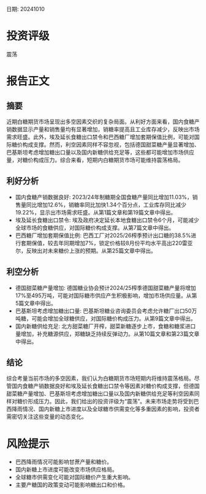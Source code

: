 
日期: 20241010

# 投资评级

震荡

# 报告正文

## 摘要

近期白糖期货市场呈现出多空因素交织的复杂局面。从利好方面来看，国内食糖产销数据显示产量和销售量均有显著增加，销糖率提高且工业库存减少，反映出市场需求旺盛。此外，埃及延长食糖出口禁令和巴西糖厂增加套期保值比例，可能对国际糖价构成支撑。然而，利空因素同样不容忽视，包括德国甜菜糖产量显著增加、巴基斯坦考虑增加糖出口量以及国内新糖供给充足等，这些都可能增加市场供应量，对糖价构成压力。综合来看，短期内白糖期货市场可能维持震荡格局。

## 利好分析

* 国内食糖产销数据良好: 2023/24年制糖期全国食糖产量同比增加11.03%，销售量同比增加12.6%，销糖率同比加快1.34个百分点，工业库存同比减少19.22%，显示出市场需求旺盛。从第1篇文章和第19篇文章中得出。
* 埃及延长食糖出口禁令: 埃及政府决定延长本地食糖出口禁令6个月，可能减少全球市场的食糖供应，对国际糖价构成支撑。从第7篇文章中得出。
* 巴西糖厂增加套期保值比例: 巴西工厂对2025/26榨季预计出口糖的38.5%进行套期保值，较去年同期增加7%，锁定价格较8月份平均水平高出220雷亚尔，反映出对未来糖价上涨的预期。从第25篇文章中得出。

## 利空分析

* 德国甜菜糖产量增加: 德国糖业协会预计2024/25榨季德国甜菜糖产量将增加17%至495万吨，可能对国际糖市供应产生积极影响，增加市场供应量。从第5篇文章中得出。
* 巴基斯坦考虑增加糖出口量: 巴基斯坦糖业咨询委员会考虑允许糖厂出口50万吨糖，可能会增加全球糖供应，对国际糖价构成压力。从第9篇文章中得出。
* 国内新糖供给充足: 北方甜菜糖厂开榨，甜菜新糖逐步上市，食糖和糖浆进口量增加，补充糖源供应，郑糖缺乏持续反弹动力。从第10篇文章和第23篇文章中得出。

## 结论

综合考量当前市场的多空因素，我们认为白糖期货市场短期内将维持震荡格局。尽管国内食糖产销数据良好和埃及延长食糖出口禁令等因素对糖价构成支撑，但德国甜菜糖产量增加、巴基斯坦考虑增加糖出口量以及国内新糖供给充足等利空因素同样对糖价形成压力。因此，我们给出的投资评级为“震荡”。未来市场走势将受到巴西降雨情况、国内新糖上市进度以及全球糖市供需变化等多重因素的影响，投资者需密切关注这些变量的动态变化。

# 风险提示

* 巴西降雨情况可能影响甘蔗产量和糖价。
* 国内新糖上市进度可能改变市场供应格局。
* 全球糖市供需变化可能对国际糖价产生重大影响。
* 主要产糖国的政策变动可能影响糖出口和价格。

